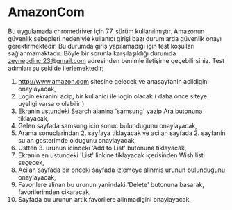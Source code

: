 # AmazonCom
Bu uygulamada chromedriver için 77. sürüm kullanılmıştır.
Amazonun güvenlik sebepleri nedeniyle kullanıcı girişi bazı durumlarda güvenlik onayı gerektirmektedir. Bu durumda giriş yapılamadığı için test koşulları sağlanmamaktadır. Böyle bir sorunla karşılaşıldığı durumda zeynepdinc.23@gmail.com adresinden benimle iletişime geçebilirsiniz.
Test adımları şu şekilde ilerlemektedir;
1.  http://www.amazon.com sitesine gelecek ve anasayfanin acildigini
onaylayacak,
2. Login ekranini acip, bir kullanici ile login olacak ( daha once siteye
uyeligi varsa o olabilir )
3. Ekranin ustundeki Search alanina 'samsung' yazip Ara butonuna
tiklayacak,
4. Gelen sayfada samsung icin sonuc bulundugunu onaylayacak,
5. Arama sonuclarindan 2. sayfaya tiklayacak ve acilan sayfada 2.
sayfanin su an gosterimde oldugunu onaylayacak,
6. Ustten 3. urunun icindeki 'Add to List' butonuna tiklayacak,
7. Ekranin en ustundeki 'List' linkine tiklayacak içerisinden Wish listi
seçecek,
8. Acilan sayfada bir onceki sayfada izlemeye alinmis urunun bulundugunu
onaylayacak,
9. Favorilere alinan bu urunun yanindaki 'Delete' butonuna basarak,
favorilerimden cikaracak,
10. Sayfada bu urunun artik favorilere alinmadigini onaylayacak.
 
